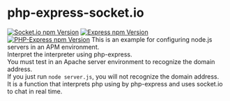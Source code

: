 # php-express-socket.io
[![Socket.io npm Version](https://img.shields.io/badge/socket.io-v3.0.4-green)](https://www.npmjs.com/package/socket.io)
[![Express npm Version](https://img.shields.io/badge/express-%5E4.17.1-lightgrey)](https://www.npmjs.com/package/express)
[![PHP-Express npm Version](https://img.shields.io/badge/php--express-v0.0.3-blue)](https://www.npmjs.com/package/php-express)
This is an example for configuring node.js servers in an APM environment.  
Interpret the interpreter using php-express.  
You must test in an Apache server environment to recognize the domain address.   
If you just run ```node server.js```, you will not recognize the domain address.  
It is a function that interprets php using by php-express and uses socket.io to chat in real time.

